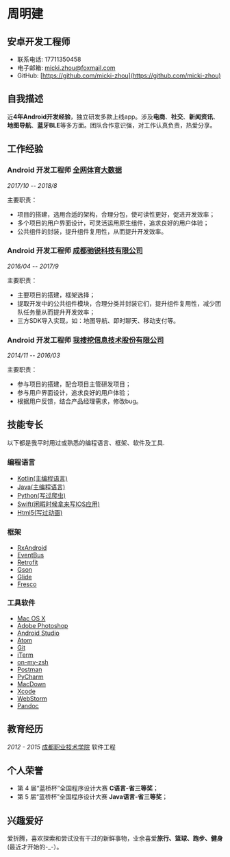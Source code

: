 # 周明建

## 安卓开发工程师

- 联系电话: 17711350458
- 电子邮箱: [micki.zhou@foxmail.com](micki.zhou@foxmail.com)
- GitHub: [https://github.com/micki-zhou](https://github.com/micki-zhou)


## 自我描述

近**4年Android开发经验**，独立研发多款上线app。涉及**电商**、**社交**、**新闻资讯**、**地图导航**、**蓝牙BLE**等多方面。团队合作意识强，对工作认真负责，热爱分享。


## 工作经验

### **Android 开发工程师** [全网体育大数据](http://www.qwbigdata.com/)

*2017/10 -- 2018/8*

主要职责：

* 项目的搭建，选用合适的架构，合理分包，使可读性更好，促进开发效率；
* 多个项目的用户界面设计，可灵活运用原生组件，追求良好的用户体验；
* 公共组件的封装，提升组件复用性，从而提升开发效率。

### **Android 开发工程师** [成都驰锐科技有限公司](http://www.scbbc.cn/)

*2016/04 -- 2017/9*

主要职责：

* 主要项目的搭建，框架选择；
* 提取开发中的公共组件模块，合理分类并封装它们，提升组件复用性，减少团队任务量从而提升开发效率；
* 三方SDK导入实现，如：地图导航、即时聊天、移动支付等。

### **Android 开发工程师** [我搜挖信息技术股份有限公司](http://www.wasowa.cn)


*2014/11 -- 2016/03*

主要职责：

* 参与项目的搭建，配合项目主管研发项目；
* 参与用户界面设计，追求良好的用户体验；
* 根据用户反馈，结合产品经理需求，修改bug。


## 技能专长

以下都是我平时用过或熟悉的编程语言、框架、软件及工具.

### 编程语言

- [Kotlin(主编程语言)](http://kotlinlang.org)
- [Java(主编程语言)](https://www.java.com)
- [Python(写过爬虫)](https://www.python.org)
- [Swift(闲暇时候拿来写IOS应用)](https://developer.apple.com/swift/)
- [Html5(写过动画)](https://www.w3.org/TR/html5/)

### 框架

- [RxAndroid](https://github.com/ReactiveX/RxAndroid)
- [EventBus](https://github.com/greenrobot/EventBus)
- [Retrofit](https://github.com/square/retrofit)
- [Gson](https://github.com/google/gson)
- [Glide](https://github.com/bumptech/glide)
- [Fresco](https://github.com/facebook/fresco)



### 工具软件

- [Mac OS X](http://apple.com/macosx)
- [Adobe Photoshop](http://www.adobe.com/cn/products/cs6/photoshop.html)
- [Android Studio](https://developer.android.com/studio/index.html?hl=zh-cn)
- [Atom](https://atom.io)
- [Git](https://git-scm.com)
- [iTerm](https://www.iterm2.com)
- [on-my-zsh](https://github.com/robbyrussell/oh-my-zsh)
- [Postman](https://www.getpostman.com)
- [PyCharm](https://www.jetbrains.com/pycharm)
- [MacDown](http://macdown.uranusjr.com/)
- [Xcode](https://developer.apple.com/xcode/ide/)
- [WebStorm](https://www.jetbrains.com/webstorm/)
- [Pandoc](http://www.pandoc.org/)


## 教育经历

*2012 - 2015* [成都职业技术学院](http://www.cdp.edu.cn/) 软件工程


## 个人荣誉


* 第 4 届“蓝桥杯”全国程序设计大赛 **C语言-省三等奖**；
* 第 5 届“蓝桥杯”全国程序设计大赛 **Java语言-省三等奖**；


## 兴趣爱好

爱折腾，喜欢探索和尝试没有干过的新鲜事物，业余喜爱**旅行、篮球、跑步、健身**(最近才开始的-_-）。
